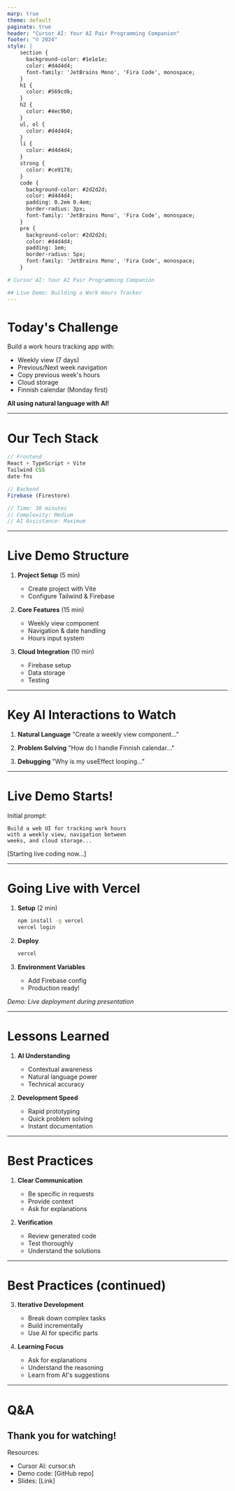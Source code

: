 ```yaml
---
marp: true
theme: default
paginate: true
header: "Cursor AI: Your AI Pair Programming Companion"
footer: "© 2024"
style: |
    section {
      background-color: #1e1e1e;
      color: #d4d4d4;
      font-family: 'JetBrains Mono', 'Fira Code', monospace;
    }
    h1 {
      color: #569cd6;
    }
    h2 {
      color: #4ec9b0;
    }
    ul, ol {
      color: #d4d4d4;
    }
    li {
      color: #d4d4d4;
    }
    strong {
      color: #ce9178;
    }
    code {
      background-color: #2d2d2d;
      color: #d4d4d4;
      padding: 0.2em 0.4em;
      border-radius: 3px;
      font-family: 'JetBrains Mono', 'Fira Code', monospace;
    }
    pre {
      background-color: #2d2d2d;
      color: #d4d4d4;
      padding: 1em;
      border-radius: 5px;
      font-family: 'JetBrains Mono', 'Fira Code', monospace;
    }

# Cursor AI: Your AI Pair Programming Companion

## Live Demo: Building a Work Hours Tracker
---
```


# Today's Challenge

Build a work hours tracking app with:
- Weekly view (7 days)
- Previous/Next week navigation
- Copy previous week's hours
- Cloud storage
- Finnish calendar (Monday first)

**All using natural language with AI!**

---

# Our Tech Stack

```typescript
// Frontend
React + TypeScript + Vite
Tailwind CSS
date-fns

// Backend
Firebase (Firestore)

// Time: 30 minutes
// Complexity: Medium
// AI Assistance: Maximum
```

---

# Live Demo Structure

1. **Project Setup** (5 min)
   - Create project with Vite
   - Configure Tailwind & Firebase

2. **Core Features** (15 min)
   - Weekly view component
   - Navigation & date handling
   - Hours input system

3. **Cloud Integration** (10 min)
   - Firebase setup
   - Data storage
   - Testing

---

# Key AI Interactions to Watch

1. **Natural Language**
   "Create a weekly view component..."

2. **Problem Solving**
   "How do I handle Finnish calendar..."

3. **Debugging**
   "Why is my useEffect looping..."

---

# Live Demo Starts!

Initial prompt:
```
Build a web UI for tracking work hours
with a weekly view, navigation between
weeks, and cloud storage...
```

[Starting live coding now...]

---

# Going Live with Vercel

1. **Setup** (2 min)
   ```bash
   npm install -g vercel
   vercel login
   ```

2. **Deploy**
   ```bash
   vercel
   ```

3. **Environment Variables**
   - Add Firebase config
   - Production ready!

*Demo: Live deployment during presentation*

---

# Lessons Learned

1. **AI Understanding**
   - Contextual awareness
   - Natural language power
   - Technical accuracy

2. **Development Speed**
   - Rapid prototyping
   - Quick problem solving
   - Instant documentation

---

# Best Practices

1. **Clear Communication**

    - Be specific in requests
    - Provide context
    - Ask for explanations

2. **Verification**
    - Review generated code
    - Test thoroughly
    - Understand the solutions

---

# Best Practices (continued)

3. **Iterative Development**

    - Break down complex tasks
    - Build incrementally
    - Use AI for specific parts

4. **Learning Focus**
    - Ask for explanations
    - Understand the reasoning
    - Learn from AI's suggestions

---

# Q&A

## Thank you for watching!

Resources:
- Cursor AI: cursor.sh
- Demo code: [GitHub repo]
- Slides: [Link]
